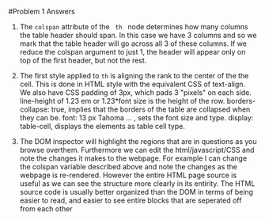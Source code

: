 #Problem 1 Answers

1. The <code>colspan</code> attribute of the <code> th </code> node determines how many columns the table header should span. In this case we have 3 columns and so we mark that the table header will go across all 3 of these columns. If we reduce the colspan argument to just 1, the header will appear only on top of the first header, but not the rest.

2. The first style applied to <code>th</code> is aligning the rank to the center of the the cell. This is done in HTML style with the equivalent CSS of text-align. We also have CSS padding of 3px, which pads 3 "pixels" on each side. line-height of 1.23 em or 1.23*font size is the height of the row. borders-collapse: true, implies that the borders of the table are collapsed when they can be. font: 13 px Tahoma ... , sets the font size and type. display: table-cell, displays the elements as table cell type.

3. The DOM inspector will highlight the regions that are in questions as you browse overthem. Furthermore we can edit the html/javascript/CSS and note the changes it makes to the webpage. For example I can change the colspan variable described above and note the changes as the webpage is re-rendered. However the entire HTML page source is useful as we can see the structure more clearly in its entirity. The HTML source code is usually better organized than the DOM in terms of being easier to read, and easier to see entire blocks that are seperated off from each other